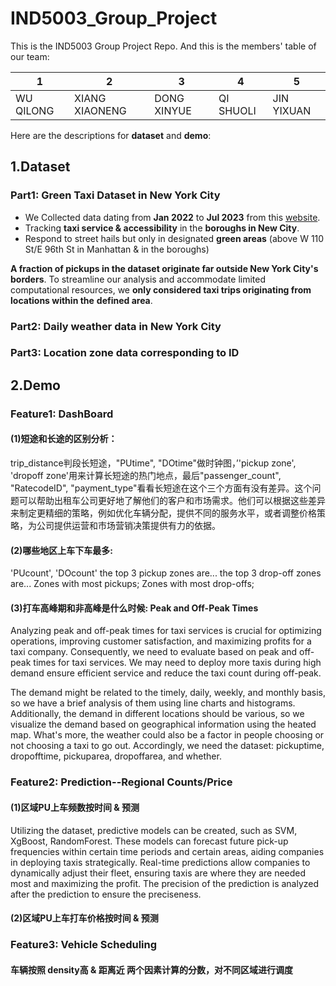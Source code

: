 # IND5003_Group_Project

This is the IND5003 Group Project Repo. And this is the members' table of our team:

| 1         | 2              | 3           | 4         | 5          |
| --------- | -------------- | ----------- | --------- | ---------- |
| WU QILONG | XIANG XIAONENG | DONG XINYUE | QI SHUOLI | JIN YIXUAN |

Here are the descriptions for **dataset** and **demo**:



## 1.Dataset

### Part1: Green Taxi Dataset in New York City

- We Collected data dating from **Jan 2022** to **Jul 2023** from this [website](https://www.nyc.gov/site/tlc/businesses/green-cab.page).
- Tracking **taxi service & accessibility** in the **boroughs in New City**.
- Respond to street hails but only in designated **green areas** (above W 110 St/E 96th St in Manhattan & in the boroughs)

**A fraction of pickups in the dataset originate far outside New York City's** **borders**. To streamline our analysis and accommodate limited computational resources, we **only considered taxi trips originating from locations within the** **defined area**.

### Part2: Daily weather data in New York City

### Part3: Location zone data corresponding to ID


## 2.Demo

### Feature1: DashBoard

#### (1)短途和长途的区别分析：

trip_distance判段长短途，"PUtime", "DOtime"做时钟图，’'pickup zone', 'dropoff zone'用来计算长短途的热门地点，最后"passenger_count", "RatecodeID", "payment_type"看看长短途在这个三个方面有没有差异。这个问题可以帮助出租车公司更好地了解他们的客户和市场需求。他们可以根据这些差异来制定更精细的策略，例如优化车辆分配，提供不同的服务水平，或者调整价格策略，为公司提供运营和市场营销决策提供有力的依据。

#### (2)哪些地区上车下车最多: 
'PUcount', 'DOcount'
the top 3 pickup zones are...
the top 3 drop-off zones are...
Zones with most pickups; Zones with most drop-offs; 

#### (3)打车高峰期和非高峰是什么时候: Peak and Off-Peak Times
Analyzing peak and off-peak times for taxi services is crucial for optimizing operations, improving customer satisfaction, and maximizing profits for a taxi company. Consequently, we need to evaluate based on peak and off-peak times for taxi services. We may need to deploy more taxis during high demand ensure efficient service and reduce the taxi count during off-peak. 

The demand might be related to the timely, daily, weekly, and monthly basis, so we have a brief analysis of them using line charts and histograms. Additionally, the demand in different locations should be various, so we visualize the demand based on geographical information using the heated map. What's more, the weather could also be a factor in people choosing or not choosing a taxi to go out. Accordingly, we need the dataset: pickuptime, dropofftime, pickuparea, dropoffarea, and whether.

### Feature2: Prediction--Regional Counts/Price

#### (1)区域PU上车频数按时间 & 预测

Utilizing the dataset, predictive models can be created, such as SVM, XgBoost, RandomForest. These models can forecast future pick-up frequencies within certain time periods and certain areas, aiding companies in deploying taxis strategically. Real-time predictions allow companies to dynamically adjust their fleet, ensuring taxis are where they are needed most and maximizing the profit. The precision of the prediction is analyzed after the prediction to ensure the preciseness.

#### (2)区域PU上车打车价格按时间 & 预测



### Feature3: Vehicle Scheduling

#### 车辆按照 density高 & 距离近 两个因素计算的分数，对不同区域进行调度
